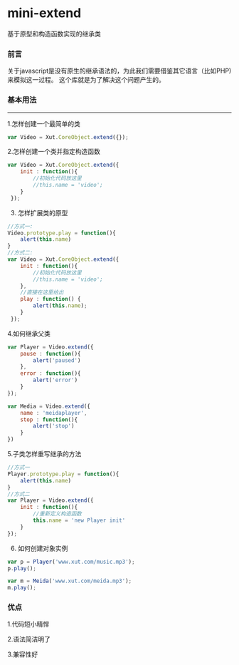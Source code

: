 # mini-extend
基于原型和构造函数实现的继承类

### 前言
  关于javascript是没有原生的继承语法的，为此我们需要借鉴其它语言（比如PHP)来模拟这一过程。
  这个库就是为了解决这个问题产生的。

### 基本用法
--------
1.怎样创建一个最简单的类

```javascript 
var Video = Xut.CoreObject.extend({});

```
2.怎样创建一个类并指定构造函数

```javascript 
var Video = Xut.CoreObject.extend({
    init : function(){
    	//初始化代码放这里
    	//this.name = 'video';
    } 
 });

```
3. 怎样扩展类的原型

```javascript
//方式一:
Video.prototype.play = function(){
	alert(this.name)
}
//方式二:
var Video = Xut.CoreObject.extend({
    init : function(){
    	//初始化代码放这里
    	//this.name = 'video';
    },
    //直接在这里给出
    play : function() {
		alert(this.name);
	}
 });

```
4.如何继承父类

```javascript
var Player = Video.extend({
	pause : function(){
		alert('paused')
	},
	error : function(){
		alert('error')
	}
});

var Media = Video.extend({
	name : 'meidaplayer',
	stop : function(){
		alert('stop')
	}
})

```

5.子类怎样重写继承的方法

```javascript
//方式一
Player.prototype.play = function(){
	alert(this.name)
}
//方式二
var Player = Video.extend({
	init : function(){
		//重新定义构造函数
		this.name = 'new Player init'
	}
});

```

6. 如何创建对象实例

```javascript
var p = Player('www.xut.com/music.mp3');
p.play();

var m = Meida('www.xut.com/meida.mp3');
m.play();

```
### 优点

1.代码短小精悍

2.语法简洁明了

3.兼容性好